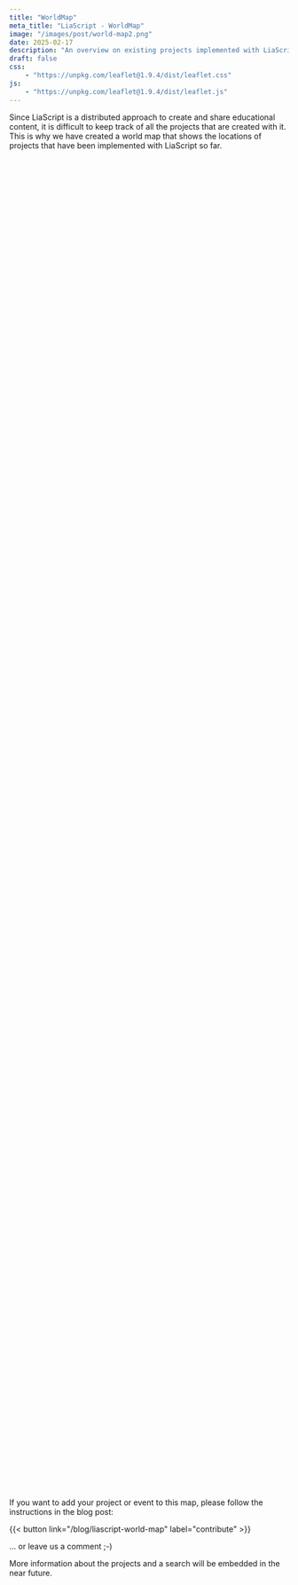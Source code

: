 ```yaml
---
title: "WorldMap"
meta_title: "LiaScript - WorldMap"
image: "/images/post/world-map2.png"
date: 2025-02-17
description: "An overview on existing projects implemented with LiaScript"
draft: false
css:
    - "https://unpkg.com/leaflet@1.9.4/dist/leaflet.css"
js:
    - "https://unpkg.com/leaflet@1.9.4/dist/leaflet.js"
---
```


Since LiaScript is a distributed approach to create and share educational content, it is difficult to keep track of all the projects that are created with it.
This is why we have created a world map that shows the locations of projects that have been implemented with LiaScript so far.

<div id="map" style="height: 60vh"></div>

<script>
const map = L.map('map').setView([50.92566782800542, 13.33071481622859], 2);
L.tileLayer('https://{s}.tile.openstreetmap.org/{z}/{x}/{y}.png', {
    attribution: '&copy; <a href="https://www.openstreetmap.org/copyright">OpenStreetMap</a> contributors'
}).addTo(map);

const iconSize = [35, 57]
const iconAnchor = [16.6, 57.4]
const popupAnchor = [1, -30]

const greenIcon = L.icon({ iconUrl: '/marker/green.png', iconSize, iconAnchor, popupAnchor });
const grayIcon = L.icon({ iconUrl: '/marker/gray.png', iconSize, iconAnchor, popupAnchor });
const blueIcon = L.icon({ iconUrl: '/marker/blue.png', iconSize, iconAnchor, popupAnchor });

const currentDate = new Date();
const projects = [[[50.92566782800542, 13.33071481622859], "<div><img src=\"https://upload.wikimedia.org/wikipedia/commons/thumb/8/81/Universitaetsbibliothek_Freiberg_Fassade.jpg/1024px-Universitaetsbibliothek_Freiberg_Fassade.jpg\" style=\"width: 100%; max-height: 180px; margin: 0px;\"/><h5 style='font-size: 16px;'>Arbeitsgruppe Softwareentwicklung und Robotik</h5><div style=\"max-height: 100px; overflow: auto\">Alle Lehrmaterialien der Arbeitsgruppe wurden mit LiaScript erstellt und sind im interaktiven\nModus \u00fcber die untenstehenden Links erreichbar.\n</div><a style=\"font-size: 10px\" target=\"_blank\" href=\"https://tubaf-ifi-liascript.github.io\">https://tubaf-ifi-liascript.github.io</a></div>", null, "https://tu-freiberg.de/sites/default/files/styles/max_1200x1200/public/2024-06/Logo1.png"], [[-29.71322487637219, -53.716788559062024], "<div><img src=\"https://www.ufsm.br/app/uploads/sites/343/2023/10/CT-01.jpg\" style=\"width: 100%; max-height: 180px; margin: 0px;\"/><h5 style='font-size: 16px;'>Department of Languages and Computer Systems</h5><div style=\"max-height: 100px; overflow: auto\">Teaching materials for programming languages for bachelor's degree courses in Computer Science and Information Systems at the <a href=\"https://www.ufsm.br\">Universidade Federal de Santa Maria</a>, Brazil.\n</div><a style=\"font-size: 10px\" target=\"_blank\" href=\"https://liascript.github.io/course/?https://raw.githubusercontent.com/AndreaInfUFSM/liascript-symposium-2023/master/README.md\">https://liascript.github.io/course/?http...</a></div>", null, "https://www.ufsm.br/app/uploads/2019/12/D%C3%ADstico.png"], [[39.946018, -75.198227], "<div><img src=\"https://raw.githubusercontent.com/arcus/education_modules/gh-pages/assets/media/DART.png\" style=\"width: 100%; max-height: 180px; margin: 0px;\"/><h5 style='font-size: 16px;'>Data and Analytics for Research Training (DART) Program</h5><div style=\"max-height: 100px; overflow: auto\">DART is a collection of tightly scoped, open-source modules focused on teaching practical data science skills for working biomedical researchers.<br>\n<a href=\"https://github.com/arcus/education_modules\">Contribute to our GitHub repository</a> <br>\n<a href=\"https://learn.arcus.chop.edu\">Explore available content and build a custom curriculum with our exploration tool.</a>\n</div><a style=\"font-size: 10px\" target=\"_blank\" href=\"https://arcus.github.io/education_modules/\">https://arcus.github.io/education_module...</a></div>", null, "https://raw.githubusercontent.com/arcus/education_modules/gh-pages/assets/media/DART.png"], [[47.69022, 9.18811], "<div><img src=\"/map/diversity-inclusion.png\" style=\"width: 100%; max-height: 180px; margin: 0px;\"/><h5 style='font-size: 16px;'>Diversity and Inclusion in Education</h5><div style=\"max-height: 100px; overflow: auto\">This OER self-study module aims to foster the development of fundamental competences in the field of diversity and inclusion in (student) teacher education.\n<a href=\"mailto:teacheredu.euniwell@uni-konstanz.de>Contact Email</a>\n</div><a style=\"font-size: 10px\" target=\"_blank\" href=\"https://www.euniwell.eu/diversity-inclusion-in-education-oer\">https://www.euniwell.eu/diversity-inclus...</a></div>", null, "https://www.euniwell.eu/typo3conf/ext/fksitepackage/Resources/Public/Images/euniwell-logo-full.svg"], [[-1.9547233, 30.0932888], "<div><img src=\"http://ela-newsportal.com/wp-content/uploads/elabannerpic.gif\" style=\"width: 100%; max-height: 180px; margin: 0px;\"/><h5 style='font-size: 16px;'>eLearning Africa 2024: Creating Sustainable and Extendable Open Educational Resources (OER) as Interactive Online Classrooms</h5><div style=\"max-height: 100px; overflow: auto\">In this interactive session, we'll explore the forefront of web technologies and their transformative potential in crafting, disseminating, and collaboratively enhancing open educational resources (OER).\nSurprisingly, the browser has emerged as the new operating system, capable of tackling tasks previously reliant on servers entirely within its interface.\nThus, everything that we show is \u00abnearly\u00bb entirely browser-based.\n</div><a style=\"font-size: 10px\" target=\"_blank\" href=\"https://www.elearning-africa.com/conference2024/programme_workshops_detail.php?ws=FD2\">https://www.elearning-africa.com/confere...</a></div>", "2024-05-28", "https://www.elearning-africa.com/ressources/logo/social/social_share_square.jpg"], [[14.739632642240597, -17.198549603510727], "<div><img src=\"https://cdn.lmu-klinikum.de/fc8202bd3710a2c1/41542924833b/v/757988c13854/eLearning-Africa-2023.png\" style=\"width: 100%; max-height: 180px; margin: 0px;\"/><h5 style='font-size: 16px;'>eLearning Africa 2023: Instant Creation & Publishing of Free and Open Online Courses with LiaScript</h5><div style=\"max-height: 100px; overflow: auto\">Full day workshop on LiaScript course creation...\n</div><a style=\"font-size: 10px\" target=\"_blank\" href=\"https://liascript.github.io/blog/elearning-africa-2023/\">https://liascript.github.io/blog/elearni...</a></div>", "2023-05-24", "https://encrypted-tbn0.gstatic.com/images?q=tbn:ANd9GcSH0-O3uYAU_1UIOeWM9J0oBpxxhNYYOIVbtRs63e4-v_sbFU1oAsCRIGLFLT5Qp_fP8Jg&usqp=CAU"], [[50.778124727097975, 6.060816170303606], "<div><img src=\"https://delfi-tagung.de/fileadmin/FG/WI-ELE/_processed_/a/d/csm_Flyer_Petrol_994e8b2c56.png\" style=\"width: 100%; max-height: 180px; margin: 0px;\"/><h5 style='font-size: 16px;'>DELFI 2023: Konzepte und Erfahrungen bei der Realisierung dezentraler, offener Lehrmaterialien mit LiaScript</h5><div style=\"max-height: 100px; overflow: auto\">LiaScript implementiert als Markdown-basierte Beschreibungssprache f\u00fcr Lehrinhalte die zentralen Konzepte von Open Educational Ressources.\nBasierend auf einer textuellen Darstellung, ohne zentrale Infrastruktur, k\u00f6nnen Lehrmaterialien \u00e4hnlich Open-Source-Softwareprojekten in einer Community entwickelt, geteilt und gepr\u00fcft werden.\nDas Tutorial gibt einen \u00dcberblick \u00fcber den Stand des Projektes und f\u00fchrt die Teilnehmer:innen in die Basiskonzepte und Nutzungsmuster ein.\nDar\u00fcber hinaus werden anhand von Anwendungsf\u00e4llen die Hemmnisse und Herausforderungen bei der Etablierung von Open Educational Ressources (OER) er\u00f6rtert.\n</div><a style=\"font-size: 10px\" target=\"_blank\" href=\"https://liascript.github.io/blog/liascript-workshop-auf-der-delfi-tagung-in-aachen/\">https://liascript.github.io/blog/liascri...</a></div>", "2023-09-11", null], [[52.50715479711011, 13.345364573209334], "<div><img src=\"https://oeb.global/oeb.png\" style=\"width: 100%; max-height: 180px; margin: 0px;\"/><h5 style='font-size: 16px;'>OEB 2023: Serverless Online Education</h5><div style=\"max-height: 100px; overflow: auto\">The presentation at the Open Educa Berlin (OEB) Conference on November 24th 2023 focused on \u201cServerless Online Education\u201d and emphasized the potential of decentralized, browser-based technologies in educational settings.\n</div><a style=\"font-size: 10px\" target=\"_blank\" href=\"https://liascript.github.io/blog/serverless-online-education/\">https://liascript.github.io/blog/serverl...</a></div>", "2023-11-24", "https://www.tradefairdates.com/logos/oeb_logo_1262.png"], [[52.479111000200156, 13.430556106118729], "<div><img src=\"https://festival.hfd.digital/de/wp-content/uploads/sites/3/2022/11/UFF_Sharepics-Allgemein_Twitter-1.png\" style=\"width: 100%; max-height: 180px; margin: 0px;\"/><h5 style='font-size: 16px;'>University Future Festival 2023: How can Web 3.0 save Education?</h5><div style=\"max-height: 100px; overflow: auto\">A three-day event all about the future of higher education: University:Future Festival (U:FF) \u2013 Heads up! took place from 26 to 28 April 2023 in the physical as well as in the digital space.\nThe festival addressed a broad range of topics around AI, architectures, technology, strategy development, competences, didactics and much more in the context of the opportunities and challenges of the digital transformation.\nAs the largest and most innovative event on the future of academic education in the DACH region, the festival, bilingual in German and English, offers a comprehensive programme with over 300 talks, workshops, discussions and micro training sessions selected from 620 submissions from an international university community.\n</div><a style=\"font-size: 10px\" target=\"_blank\" href=\"https://liascript.github.io/blog/how-can-web-3-save-education/\">https://liascript.github.io/blog/how-can...</a></div>", "2023-04-26", "https://stiftung-hochschullehre.de/wp-content/uploads/2023/09/HFD_UF_Festival_2024_KeyVisual_Pink_CMYK.png"], [[52.499969754519185, 13.270795900217253], "<div><img src=\"https://i.ytimg.com/vi/ibHvdCfQHEs/maxresdefault.jpg\" style=\"width: 100%; max-height: 180px; margin: 0px;\"/><h5 style='font-size: 16px;'>We Are Developers 22: Interactive Markdown for Education & Documentation</h5><div style=\"max-height: 100px; overflow: auto\">In this talk, we present LiaScript, a Markdown-based DSL that is intended to be used for developing online courses, that look like screen-cast with various interactive elements.\n</div><a style=\"font-size: 10px\" target=\"_blank\" href=\"https://liascript.github.io/blog/we-are-developers-22/\">https://liascript.github.io/blog/we-are-...</a></div>", "2022-06-15", "https://cdn.wibu.com/fileadmin/images/Logo_Events/2023/Logo_WeAreDevelopers.jpg"], [[48.789421678825256, 2.3635724329421], "<div><img src=\"https://i.ytimg.com/vi/w_CRABsJNKA/maxresdefault.jpg\" style=\"width: 100%; max-height: 180px; margin: 0px;\"/><h5 style='font-size: 16px;'>Elm Europe 2019: Open-Course Development with LiaScript (... Or Markdown on Steroids)</h5><div style=\"max-height: 100px; overflow: auto\">An Elm-talk about the development of an online course DSL that is based on Markdown, given at the elm-europe conference in 2019.\n</div><a style=\"font-size: 10px\" target=\"_blank\" href=\"https://liascript.github.io/blog/open-course-development-with-liascript/\">https://liascript.github.io/blog/open-co...</a></div>", "2019-06-27", "https://yt3.googleusercontent.com/ytc/AIdro_kC1cuo-0blqh9cp7n10XeiEBvJprhfYTT2ghgIMwEbGw=s900-c-k-c0x00ffffff-no-rj"], [[41.17809556706227, -8.60854852261642], "<div><h5 style='font-size: 16px;'>MCCSIS 2019: LiaScript - a Domain-Specific-Language for Interactive Online Courses</h5><div style=\"max-height: 200px; overflow: auto\">This is the first paper published about LiaScript, which was presented at the International Association for Development of the Information Society (IADIS) International Conference on e-Learning 2019 in Porto.\nIt gives an overview of the language and its features, as well as the motivation behind its development.\n</div><a style=\"font-size: 10px\" target=\"_blank\" href=\"https://liascript.github.io/blog/liascript-a-domain-specific-language-for-interactive-online-courses/\">https://liascript.github.io/blog/liascri...</a></div>", "2019-07-19", null], [[51.33871993833814, 12.37935762657965], "<div><img src=\"https://cache.sessionize.com/image/a981-1140o400o3-TgerJadX4kZ1mzBmo7Rk7b.png\" style=\"width: 100%; max-height: 180px; margin: 0px;\"/><h5 style='font-size: 16px;'>University Future Festival 2024: RemoteLabs as OER - The next evolutionary step</h5><div style=\"max-height: 100px; overflow: auto\">We'll demonstrate how easy it is for teachers and institutions to share local hardware and experiments.\nSo far, we've successfully shared setups for Arduino, terminals, and even chemical experiments.\n</div><a style=\"font-size: 10px\" target=\"_blank\" href=\"https://festival.hfd.digital/de/programm-2024/\">https://festival.hfd.digital/de/programm...</a></div>", "2024-06-05", "https://stiftung-hochschullehre.de/wp-content/uploads/2023/09/HFD_UF_Festival_2024_KeyVisual_Pink_CMYK.png"]]

// Create a function to generate a custom icon with an overlay
function createCustomIcon(baseIcon, overlayUrl) {
  if (!overlayUrl) return baseIcon;

  return L.divIcon({
    className: 'custom-marker',
    html: `<div style="position: relative;">
      <img src="${baseIcon.options.iconUrl}" style="width: 35px; height: 57px;">
      <img src="${overlayUrl}" style="position: absolute; top: 4px; left: 4px; width: 27px; height: 27px; border-radius: 50%; background: white;">
      </div>`,
    iconSize,
    iconAnchor,
    popupAnchor
  });
}

for(let i=0; i<projects.length; i++) {
  let [gps, card, date, iconUrl] = projects[i];
  let baseIcon = blueIcon;

  if (date) {
    let targetDate = new Date(date);
    baseIcon = (targetDate > currentDate) ? greenIcon : grayIcon;
  }

  let customIcon = iconUrl ? createCustomIcon(baseIcon, iconUrl) : baseIcon;

  let marker = L.marker(gps, {icon: customIcon});
  marker.addTo(map);
  marker.bindPopup(card);
  projects[i].push(marker);
}

function exponentialDecay(x) {
  const a = 25.7475;
  const b = -0.7161;
  return a * Math.exp(b * x);
}

function updateZoomLevel() {
  const zoomLevel = map.getZoom();
  const fix = exponentialDecay(zoomLevel);

  for(let i=0; i<projects.length; i++) {
    let [gps, card, date, marker] = projects[i];
    let pos = {lat: gps[0] - fix, lng: gps[1]};
    marker.setLatLng(pos);
  }
}

map.on('zoomend', function() {
  updateZoomLevel();
});

updateZoomLevel();
</script>

If you want to add your project or event to this map, please follow the instructions in the blog post:

{{< button link="/blog/liascript-world-map" label="contribute" >}}

... or leave us a comment ;-)

More information about the projects and a search will be embedded in the near future.
